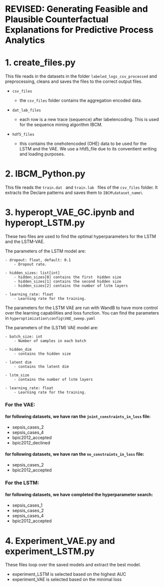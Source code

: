 # <span style="color:black">**REVISED: Generating Feasible and Plausible Counterfactual Explanations for Predictive Process Analytics**</span>

# 1. create_files.py

This file reads in the datasets in the folder `labeled_logs_csv_processed` and preprocessing, cleans and saves the files to the correct output files.

- `csv_files`
    - the `csv_files` folder contains the aggregation encoded data. 
- `dat_lab_files`
    - each row is a new trace (sequence) after labelencoding. This is used for the sequence mining algorithm IBCM.

- `hdf5_files`
    - this contains the onehotencoded (OHE) data to be used for the LSTM and the VAE. We use a hfd5_file due to its conventient writing and loading purposes.


# 2. IBCM_Python.py

This file reads the  `train.dat ` and  `train.lab ` files of the  `csv_files` folder. It extracts the Declare patterns and saves them to `IBCM\dataset_name\`


# 3. hyperopt_VAE_GC.ipynb and hyperopt_LSTM.py

These two files are used to find the optimal hyperparameters for the LSTM and the LSTM-VAE.

The parameters of the LSTM model are:

    - dropout: float, default: 0.1
        - Dropout rate. 

    - hidden_sizes: list[int]
        - hidden_sizes[0] contains the first  hidden size
        - hidden_sizes[1] contains the second hidden size
        - hidden_sizes[2] contains the number of lstm layers
    
    - learning_rate: float
        - Learning rate for the training.

The parameters for the LSTM VAE are run with WandB to have more control over the learning capabilities and loss function. You can find the parameters in `hyperoptimization\config\VAE_sweep.yaml`

The parameters of the (LSTM) VAE model are:

    - batch_size: int
        - Number of samples in each batch

    - hidden_dim
        - contains the hidden size
    
    - latent dim
        - contains the latent dim
    
    - lstm_size
        - contains the number of lstm layers

    - learning_rate: float
        - Learning rate for the training.


### For the VAE:
#### for following datasets, we have ran the `joint_constraints_in_loss` file:

- sepsis_cases_2
- sepsis_cases_4
- bpic2012_accepted
- bpic2012_declined

#### for following datasets, we have ran the `no_constraints_in_loss` file:

- sepsis_cases_2
- bpic2012_accepted

### For the LSTM:
#### for following datasets, we have completed the hyperparameter search:

- sepsis_cases_1
- sepsis_cases_2
- sepsis_cases_4
- bpic2012_accepted

# 4. Experiment_VAE.py and experiment_LSTM.py

These files loop over the saved models and extract the best model.

- experiment_LSTM is selected based on the highest AUC
- experiment_VAE is selected based on the minimal loss


